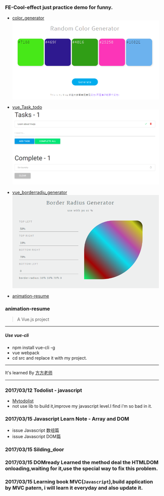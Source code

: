 ### FE-Cool-effect just practice demo for funny.
- [color_generator](https://github.com/GKilyar/funny-fe-effect/tree/master/color_generrator)
![](https://github.com/GKilyar/funny-fe-effect/raw/master/color_generrator/1.png)
- [vue_Task_todo](https://github.com/GKilyar/funny-fe-effect/tree/master/vue_Task_todo)
![](https://github.com/GKilyar/funny-fe-effect/raw/master/vue_Task_todo/2.png)
- [vue_borderradiu_generator](https://github.com/GKilyar/funny-fe-effect/tree/master/vuejs_border_radius_generator)
![](https://github.com/GKilyar/funny-fe-effect/raw/master/vuejs_border_radius_generator/3.png)

- [animation-resume](https://github.com/GKilyar/funny-fe-effect/tree/master/animation-resume)
### animation-resume

> A Vue.js project
--------------------------
##### Use vue-cli
- npm install vue-cli -g
- vue webpack <your-project-name>
- cd src and replace it with my project.

-------------------------------
It's learned By [方方老师](https://github.com/jirengu-inc)

-------------------------------------
### 2017/03/12 Todolist - javascript
- [Mytodolist](https://github.com/GKilyar/funny-fe-effect/tree/master/My-todolist)
- not use lib to build it,improve my javascript level.I find i'm so bad in it.
### 2017/03/15 Javascript Learn Note - Array and DOM
- issue Javascript 数组篇
- issue Javascript DOM篇
### 2017/03/15 Silding_door
### 2017/03/15 DOMready Learned the method deal the HTMLDOM onloading,waiting for it,use the special way to fix this problem.
### 2017/03/15 Learning book MVC(``Javascript``),build application by MVC patern, i will learn it everyday and also update it.